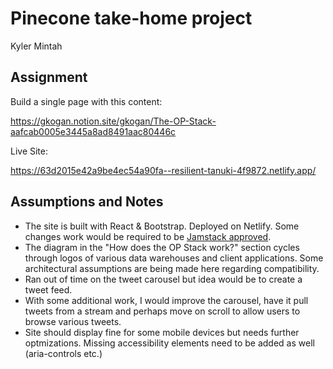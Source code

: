 # Pinecone take-home project

Kyler Mintah

## Assignment

Build a single page with this content:

https://gkogan.notion.site/gkogan/The-OP-Stack-aafcab0005e3445a8ad8491aac80446c

Live Site:

https://63d2015e42a9be4ec54a90fa--resilient-tanuki-4f9872.netlify.app/

## Assumptions and Notes

- The site is built with React & Bootstrap. Deployed on Netlify. Some changes work would be required to be [Jamstack approved]((https://www.datocms.com/blog/best-jamstack-react-frameworks)).
- The diagram in the "How does the OP Stack work?" section cycles through logos of various data warehouses and client applications. Some architectural assumptions are being made here regarding compatibility. 
- Ran out of time on the tweet carousel but idea would be to create a tweet feed. 
- With some additional work, I would improve the carousel, have it pull tweets from a stream and perhaps move on scroll to allow users to browse various tweets.
- Site should display fine for some mobile devices but needs further optmizations. Missing accessibility elements need to be added as well (aria-controls etc.)
